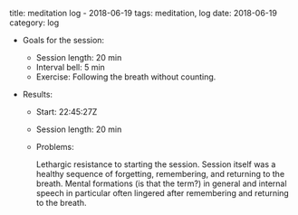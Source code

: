 title: meditation log - 2018-06-19
tags: meditation, log
date: 2018-06-19
category: log

- Goals for the session:
    - Session length: 20 min
    - Interval bell: 5 min
    - Exercise: Following the breath without counting.

- Results:
    - Start: 22:45:27Z
    - Session length: 20 min
    - Problems:

        Lethargic resistance to starting the session. Session itself
        was a healthy sequence of forgetting, remembering, and
        returning to the breath. Mental formations (is that the term?)
        in general and internal speech in particular often lingered
        after remembering and returning to the breath.
